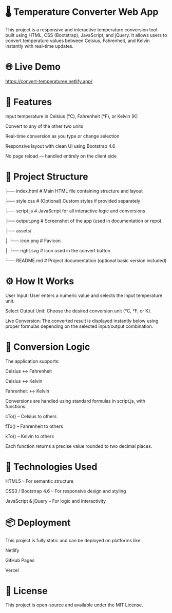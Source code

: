 # 🌡️ Temperature Converter Web App
This project is a responsive and interactive temperature conversion tool built using HTML, CSS (Bootstrap), JavaScript, and jQuery. It allows users to convert temperature values between Celsius, Fahrenheit, and Kelvin instantly with real-time updates.

# 🌐 Live Demo
https://convert-temperaturee.netlify.app/

# 📌 Features
Input temperature in Celsius (°C), Fahrenheit (°F), or Kelvin (K)

Convert to any of the other two units

Real-time conversion as you type or change selection

Responsive layout with clean UI using Bootstrap 4.6

No page reload — handled entirely on the client side

# 🧱 Project Structure
├── index.html        # Main HTML file containing structure and layout

├── style.css         # (Optional) Custom styles if provided separately

├── script.js         # JavaScript for all interactive logic and conversions

├── output.png        # Screenshot of the app (used in documentation or repo)

├── assets/

│   └── icon.png      # Favicon

│   └── right.svg     # Icon used in the convert button

└── README.md         # Project documentation (optional basic version included)

# ⚙️ How It Works
User Input: User enters a numeric value and selects the input temperature unit.

Select Output Unit: Choose the desired conversion unit (°C, °F, or K).

Live Conversion: The converted result is displayed instantly below using proper formulas depending on the selected input/output combination.

# 🔢 Conversion Logic
The application supports:

Celsius ↔ Fahrenheit

Celsius ↔ Kelvin

Fahrenheit ↔ Kelvin

Conversions are handled using standard formulas in script.js, with functions:

cTo() – Celsius to others

fTo() – Fahrenheit to others

kTo() – Kelvin to others

Each function returns a precise value rounded to two decimal places.

# 🚀 Technologies Used
HTML5 – For semantic structure

CSS3 / Bootstrap 4.6 – For responsive design and styling

JavaScript & jQuery – For logic and interactivity

# 📦 Deployment
This project is fully static and can be deployed on platforms like:

Netlify

GitHub Pages

Vercel

# 🧾 License
This project is open-source and available under the MIT License.


